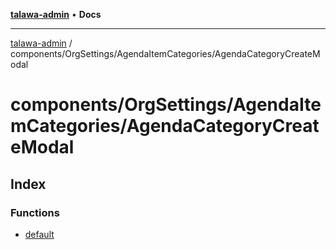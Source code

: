 [**talawa-admin**](../../../../README.md) • **Docs**

***

[talawa-admin](../../../../modules.md) / components/OrgSettings/AgendaItemCategories/AgendaCategoryCreateModal

# components/OrgSettings/AgendaItemCategories/AgendaCategoryCreateModal

## Index

### Functions

- [default](functions/default.md)
